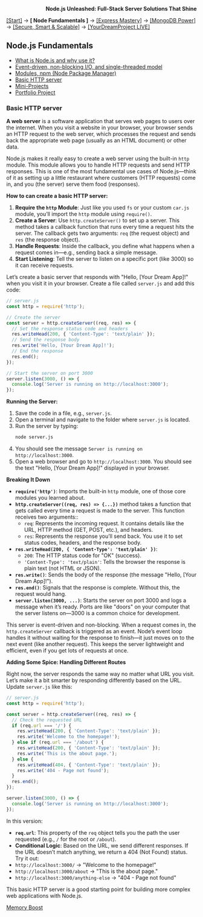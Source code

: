 **<p align="right">Node.js Unleashed: Full-Stack Server Solutions That Shine</p>**

[[Start]](../Introduction.md) → **[ Node Fundamentals ]** → [[Express Mastery]](../chapter-02/2-1.md) → [[MongoDB Power]](../chapter-03/3-1.md) → [[Secure, Smart & Scalable]](../chapter-04/4-1.md) → [[YourDreamProject LIVE]](../chapter-05/5-1.md)

## Node.js Fundamentals
* [What is Node.js and why use it?](1-1.md)
* [Event-driven, non-blocking I/O, and single-threaded model](1-2.md)
* [Modules, npm (Node Package Manager)](1-3.md)
* [Basic HTTP server](#Basic-HTTP-server)
* [Mini-Projects](1-5.md)
* [Portfolio Project](1-6.md)

### Basic HTTP server

**A web server** is a software application that serves web pages to users over the internet. When you visit a website in your browser, your browser sends an HTTP request to the web server, which processes the request and sends back the appropriate web page (usually as an HTML document) or other data.

Node.js makes it really easy to create a web server using the built-in `http` module. This module allows you to handle HTTP requests and send HTTP responses. This is one of the most fundamental use cases of Node.js—think of it as setting up a little restaurant where customers (HTTP requests) come in, and you (the server) serve them food (responses).

**How to can create a basic HTTP server:**

1. **Require the `http` Module**: Just like you used `fs` or your custom `car.js` module, you’ll import the `http` module using `require()`.
2. **Create a Server**: Use `http.createServer()` to set up a server. This method takes a callback function that runs every time a request hits the server. The callback gets two arguments: `req` (the request object) and `res` (the response object).
3. **Handle Requests**: Inside the callback, you define what happens when a request comes in—e.g., sending back a simple message.
4. **Start Listening**: Tell the server to listen on a specific port (like 3000) so it can receive requests.

Let’s create a basic server that responds with "Hello, [Your Dream App]!" when you visit it in your browser. Create a file called `server.js` and add this code:

```javascript
// server.js
const http = require('http');

// Create the server
const server = http.createServer((req, res) => {
  // Set the response status code and headers
  res.writeHead(200, { 'Content-Type': 'text/plain' });
  // Send the response body
  res.write('Hello, [Your Dream App]!');
  // End the response
  res.end();
});

// Start the server on port 3000
server.listen(3000, () => {
  console.log('Server is running on http://localhost:3000');
});
```
**Running the Server:**
1. Save the code in a file, e.g., `server.js`.
2. Open a terminal and navigate to the folder where `server.js` is located.
3. Run the server by typing:
   ```bash
   node server.js
   ```
4. You should see the message `Server is running on http://localhost:3000`.
5. Open a web browser and go to `http://localhost:3000`. You should see the text "Hello, [Your Dream App]!" displayed in your browser.

**Breaking It Down**
- **`require('http')`**: Imports the built-in `http` module, one of those core modules you learned about.
- **`http.createServer((req, res) => {...})`**  method takes a function that gets called every time a request is made to the server. This function receives two arguments::
  - `req`: Represents the incoming request. It contains details like the URL, HTTP method (GET, POST, etc.), and headers.
  - `res`: Represents the response you’ll send back. You use it to set status codes, headers, and the response body.
- **`res.writeHead(200, { 'Content-Type': 'text/plain' })`**:
  - `200`: The HTTP status code for "OK" (success).
  - `'Content-Type': 'text/plain'`: Tells the browser the response is plain text (not HTML or JSON).
- **`res.write()`**: Sends the body of the response (the message "Hello, [Your Dream App]!").
- **`res.end()`**: Signals that the response is complete. Without this, the request would hang.
- **`server.listen(3000, ...)`**: Starts the server on port 3000 and logs a message when it’s ready. Ports are like "doors" on your computer that the server listens on—3000 is a common choice for development.

This server is event-driven and non-blocking. When a request comes in, the `http.createServer` callback is triggered as an event. Node’s event loop handles it without waiting for the response to finish—it just moves on to the next event (like another request). This keeps the server lightweight and efficient, even if you get lots of requests at once.

**Adding Some Spice: Handling Different Routes**

Right now, the server responds the same way no matter what URL you visit. Let’s make it a bit smarter by responding differently based on the URL. Update `server.js` like this:

```javascript
// server.js
const http = require('http');

const server = http.createServer((req, res) => {
  // Check the requested URL
  if (req.url === '/') {
    res.writeHead(200, { 'Content-Type': 'text/plain' });
    res.write('Welcome to the homepage!');
  } else if (req.url === '/about') {
    res.writeHead(200, { 'Content-Type': 'text/plain' });
    res.write('This is the about page.');
  } else {
    res.writeHead(404, { 'Content-Type': 'text/plain' });
    res.write('404 - Page not found');
  }
  res.end();
});

server.listen(3000, () => {
  console.log('Server is running on http://localhost:3000');
});
```
In this version:
- **`req.url`**: This property of the `req` object tells you the path the user requested (e.g., `/` for the root or `/about`).
- **Conditional Logic**: Based on the URL, we send different responses. If the URL doesn’t match anything, we return a 404 (Not Found) status.<br />
Try it out:
- `http://localhost:3000/` → "Welcome to the homepage!"
- `http://localhost:3000/about` → "This is the about page."
- `http://localhost:3000/anything-else` → "404 - Page not found"

This basic HTTP server is a good starting point for building more complex web applications with Node.js. 

[Memory Boost](1-4MB.md)
